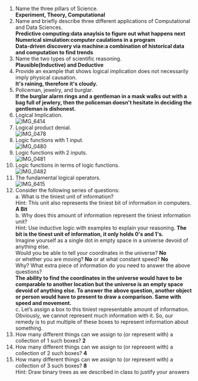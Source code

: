 1. Name the three pillars of Science.   
**Experiment, Theory, Computational**  
2. Name and briefly describe three different applications of Computational and Data Sciences.  
**Predictive computing:data anaylsis to figure out what happens next       
Numerical simulation:computer caulations in a program    
Data-driven discovery via machine:a combination of historical data and computation to find trends**     
3. Name the two types of scientific reasoning.  
**Plausible(Inductive) and Deductive**  
4. Provide an example that shows logical implication does not necessarily imply physical causation.  
**It's raining, therefore it's cloudy.**   
5. Policeman, jewelry, and burglar.  
**If the burglar alarm rings and a gentleman in a mask walks out with a bag full of jewlery, then the policeman doesn't hesitate in deciding the gentleman is dishonest.**  
6. Logical Implication.  
![IMG_6414](https://github.com/galil34/IDS2024S/assets/157654727/5886f564-55d8-4d45-9025-e9e975dfaaed)      
7. Logical product denial.  
![IMG_0478](https://github.com/galil34/IDS2024S/assets/157654727/180457ea-892a-4089-a156-fcee1aa73fbf)   
8. Logic functions with 1 input.  
![IMG_0480](https://github.com/galil34/IDS2024S/assets/157654727/12e91ac4-f1a0-457b-8c43-3cf5fa317146)    
9. Logic functions with 2 inputs.  
![IMG_0481](https://github.com/galil34/IDS2024S/assets/157654727/99aa39cd-2463-40f1-b121-555688697d06)    
10. Logic functions in terms of logic functions.  
![IMG_0482](https://github.com/galil34/IDS2024S/assets/157654727/1ca0994e-4706-44d5-b62d-4f265f9ecbf3)     
11. The fundamental logical operators.  
![IMG_6415](https://github.com/galil34/IDS2024S/assets/157654727/3cc88e8b-a5ed-40c1-baca-35ed7aaec52c)    
12. Consider the following series of questions:  
a. What is the tiniest unit of information?       
Hint: This unit also represents the tiniest bit of information in computers.   
**A Bit**    
b. Why does this amount of information represent the tiniest information unit?        
Hint: Use inductive logic with examples to explain your reasoning.
**The bit is the tinest unit of information, it only holds 0's and 1's.**   
Imagine yourself as a single dot in empty space in a universe devoid of anything else.  
Would you be able to tell your coordinates in the universe? **No**   
or whether you are moving? **No** or at what constant speed? **No**   
Why? What extra piece of information do you need to answer the above questions?   
**The ability to find the coordinates in the universe would have to be comparable to another location but the universe is an empty space devoid of anything else. To answer the above question, another object or person would have to present to draw a comparison. Same with speed and movement.**     
c. Let’s assign a box to this tiniest representable amount of information.  
Obviously, we cannot represent much information with it. So, our remedy is to put multiple of these boxes to represent information about something.  
1. How many different things can we assign to (or represent with) a collection of 1 such boxes? **2**   
2. How many different things can we assign to (or represent with) a collection of 2 such boxes? **4**
3. How many different things can we assign to (or represent with) a collection of 3 such boxes? **8**  
Hint: Draw binary trees as we described in class to justify your answers  
